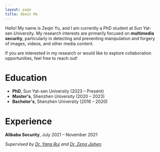 ```yaml
---
layout: page
title: About Me
---
```


Hello! My name is Zeqin Yu, and I am currently a PhD student at Sun Yat-sen University. 
My research interests are primarily focused on **multimedia security**, particularly in detecting and preventing manipulation and forgery of images, videos, and other media content.

If you are interested in my research or would like to explore collaboration opportunities, feel free to reach out!

# Education
- **PhD**, Sun Yat-sen University (2023 – Present)
- **Master's**, Shenzhen University (2020 – 2023)
- **Bachelor's**, Shenzhen University (2016 – 2020)

# Experience

**Alibaba Security**, July 2021 – November 2021  

*Supervised by [Dr. Yang Rui](https://ieeexplore.ieee.org/author/37089437837) and [Dr. Zeng Jishen](https://scholar.google.com/citations?user=KCpNs7cAAAAJ&hl=en)*  



<!-- Command: Include research topics and specific interests -->
<!-- Command: Mention collaboration opportunities -->

